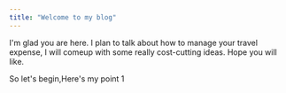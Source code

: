 ```yaml
---
title: "Welcome to my blog"
---
```


I'm glad you are here. I plan to talk about how to manage your travel expense, I will comeup with some really cost-cutting ideas. Hope you will like.

So let's begin,Here's my point 1
